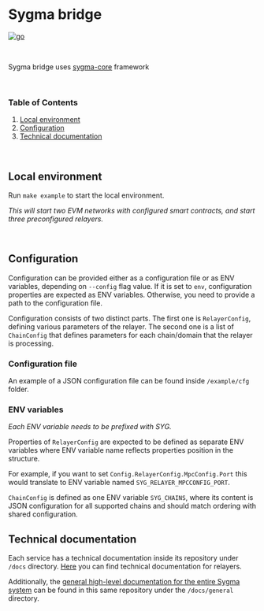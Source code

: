 # Sygma bridge

<a href="https://golang.org">
<img alt="go" src="https://img.shields.io/badge/Go-00ADD8?style=for-the-badge&logo=go&logoColor=white" />
</a>

&nbsp;

Sygma bridge uses [sygma-core](https://github.com/sygmaprotocol/sygma-core) framework 

&nbsp;

### Table of Contents

1. [Local environment](#local-environment)
2. [Configuration](#configuration)
3. [Technical documentation](#technical-documentation)

&nbsp;

## Local environment
Run `make example` to start the local environment.

_This will start two EVM networks with configured smart contracts, and start three preconfigured relayers._

&nbsp;

## Configuration

Configuration can be provided either as a configuration file or as ENV variables, depending on `--config` flag value.
If it is set to `env`, configuration properties are expected as ENV variables. Otherwise, you need to provide a path to the configuration file.

Configuration consists of two distinct parts. The first one is `RelayerConfig`, defining various parameters of the relayer.
The second one is a list of `ChainConfig` that defines parameters for each chain/domain that the relayer is processing.

### Configuration file

An example of a JSON configuration file can be found inside `/example/cfg` folder.

### ENV variables

_Each ENV variable needs to be prefixed with SYG._

Properties of `RelayerConfig` are expected to be defined as separate ENV variables
where ENV variable name reflects properties position in the structure.

For example, if you want to set `Config.RelayerConfig.MpcConfig.Port` this would
translate to ENV variable named `SYG_RELAYER_MPCCONFIG_PORT`.

`ChainConfig` is defined as one ENV variable `SYG_CHAINS`, where its content is JSON configuration for all supported chains and should match
ordering with shared configuration.

## Technical documentation
Each service has a technical documentation inside its repository under `/docs` directory. [Here](/docs/Home.md) you can find technical documentation for relayers.

Additionally, the [general high-level documentation for the entire Sygma system](/docs/general/Arhitecture.md) can be found in this same repository under the `/docs/general` directory.
